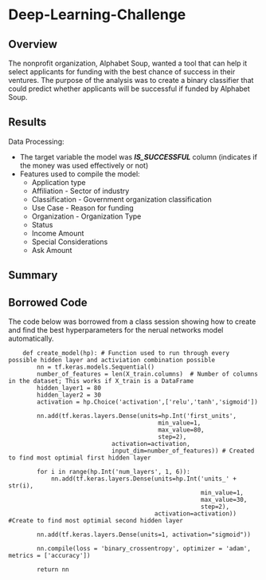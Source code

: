 # Deep-Learning-Challenge


## **Overview**

The nonprofit organization, Alphabet Soup, wanted a tool that can help it select applicants for funding with the best chance of success in their ventures. The purpose of the analysis was to create a binary classifier that could predict whether applicants will be successful if funded by Alphabet Soup. 

## **Results**

Data Processing:

* The target variable the  model was ***IS_SUCCESSFUL*** column (indicates if the money was used effectively or not)
* Features used to compile the model:
   * Application type
   * Affiliation - Sector of industry
   * Classification - Government organization classification
   * Use Case - Reason for funding
   * Organization - Organization Type
   * Status
   * Income Amount
   * Special Considerations
   * Ask Amount



## **Summary**


## **Borrowed Code**

The code below was borrowed from a class session showing how to create and find the best hyperparameters for the nerual networks model automatically.
        
        def create_model(hp): # Function used to run through every possible hidden layer and activiation combination possible
            nn = tf.keras.models.Sequential()
            number_of_features = len(X_train.columns)  # Number of columns in the dataset; This works if X_train is a DataFrame
            hidden_layer1 = 80
            hidden_layer2 = 30
            activation = hp.Choice('activation',['relu','tanh','sigmoid'])
            
            nn.add(tf.keras.layers.Dense(units=hp.Int('first_units',
                                              min_value=1,
                                              max_value=80,
                                              step=2),
                                 activation=activation,
                                 input_dim=number_of_features)) # Created to find most optimial first hidden layer

            for i in range(hp.Int('num_layers', 1, 6)):
                nn.add(tf.keras.layers.Dense(units=hp.Int('units_' + str(i),
                                                          min_value=1,
                                                          max_value=30,
                                                          step=2),
                                             activation=activation)) #Create to find most optimial second hidden layer

            nn.add(tf.keras.layers.Dense(units=1, activation="sigmoid"))

            nn.compile(loss = 'binary_crossentropy', optimizer = 'adam', metrics = ['accuracy'])

            return nn
            

